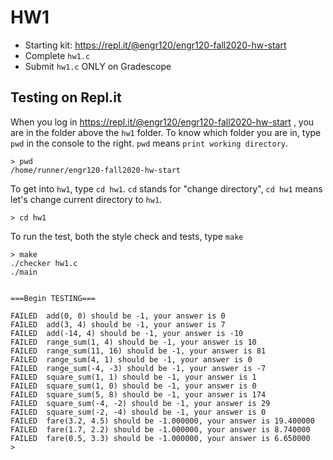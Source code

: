# HW1

* Starting kit: https://repl.it/@engr120/engr120-fall2020-hw-start
* Complete `hw1.c`
* Submit `hw1.c` ONLY on Gradescope

## Testing on Repl.it

When you log in https://repl.it/@engr120/engr120-fall2020-hw-start , you are in
the folder above the `hw1` folder. To know which folder you are in, type `pwd`
in the console to the right. `pwd` means `print working directory`.

```
> pwd
/home/runner/engr120-fall2020-hw-start
```

To get into `hw1`, type `cd hw1`. `cd` stands for "change directory", `cd hw1`
means let's change current directory to `hw1`.

```
> cd hw1
```

To run the test, both the style check and tests, type `make`

```
> make
./checker hw1.c
./main


===Begin TESTING===

FAILED  add(0, 0) should be -1, your answer is 0
FAILED  add(3, 4) should be -1, your answer is 7
FAILED  add(-14, 4) should be -1, your answer is -10
FAILED  range_sum(1, 4) should be -1, your answer is 10
FAILED  range_sum(11, 16) should be -1, your answer is 81
FAILED  range_sum(4, 1) should be -1, your answer is 0
FAILED  range_sum(-4, -3) should be -1, your answer is -7
FAILED  square_sum(1, 1) should be -1, your answer is 1
FAILED  square_sum(1, 0) should be -1, your answer is 0
FAILED  square_sum(5, 8) should be -1, your answer is 174
FAILED  square_sum(-4, -2) should be -1, your answer is 29
FAILED  square_sum(-2, -4) should be -1, your answer is 0
FAILED  fare(3.2, 4.5) should be -1.000000, your answer is 19.400000
FAILED  fare(1.7, 2.2) should be -1.000000, your answer is 8.740000
FAILED  fare(0.5, 3.3) should be -1.000000, your answer is 6.650000
>
```
